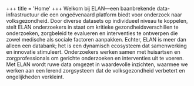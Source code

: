 +++
title = 'Home'
+++
Welkom bij ELAN—een baanbrekende data-infrastructuur die een ongeëvenaard platform biedt voor onderzoek naar volksgezondheid. Door diverse datasets op individueel niveau te koppelen, stelt ELAN onderzoekers in staat om kritieke gezondheidsverschillen te onderzoeken, zorgbeleid te evalueren en interventies te ontwerpen die zowel medische als sociale factoren aanpakken. Echter, ELAN is meer dan alleen een databank; het is een dynamisch ecosysteem dat samenwerking en innovatie stimuleert. Onderzoekers werken samen met huisartsen en zorgprofessionals om gerichte onderzoeken en interventies uit te voeren. Met ELAN wordt ruwe data omgezet in waardevolle inzichten, waarmee we werken aan een lerend zorgsysteem dat de volksgezondheid verbetert en ongelijkheden verkleint.